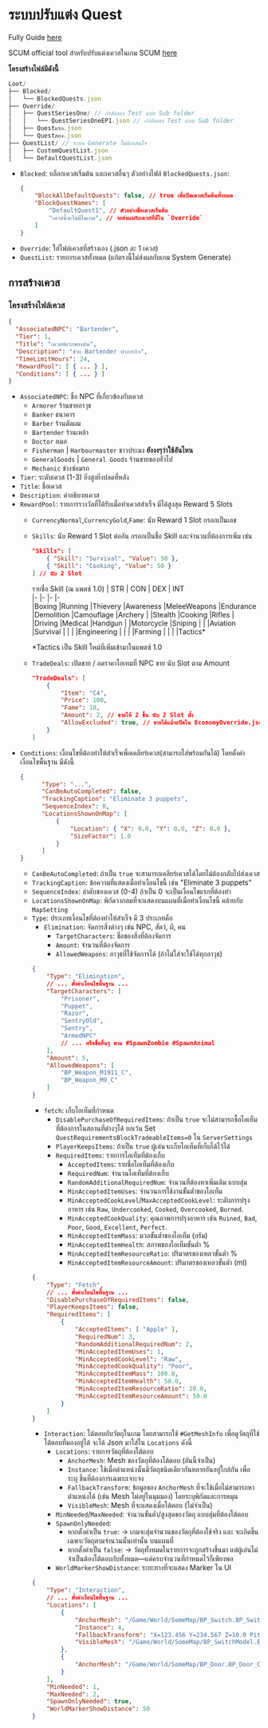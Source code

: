 # ระบบปรับแต่ง Quest

Fully Guide [here](https://docs.google.com/document/d/1B1qooypdebE2xvJ33cb-BIH5MEEsvi9w4v-vrgcYO1k)

SCUM official tool สำหรับปรับแต่งเควสในเกม SCUM [here](https://drive.google.com/drive/folders/1tITA6KE81awb0G5LYzubK-ZQRAbIKncT)

**โครงสร้างไฟล์มีดังนี้**
```js
Loot/
├── Blocked/
│   └── BlockedQuests.json
├── Override/
│   ├── QuestSeriesOne/ // กำลังลอง Test แบบ Sub folder
│   │   └── QuestSeriesOneEP1.json // กำลังลอง Test แบบ Sub folder
│   ├── Questแรก.json
│   └── Questสอง.json
├── QuestList/ // ระบบ Generate ไม่ต้องสนใจ
│   ├── CustomQuestList.json
│   └── DefaultQuestList.json
```
- `Blocked`: บล็อกเควสเริ่มต้น และเควสอื่นๆ
    ตัวอย่างไฟล์ `BlockedQuests.json`:
    ```json
    {
        "BlockAllDefaultQuests": false, // true เพื่อปิดเควสเริ่มต้นทั้งหมด
        "BlockQuestNames": [
            "DefaultQuest1", // ตัวอย่างชื่อเควสเริ่มต้น
            "เควสนี้จะไม่มีในเกม", // จะส่งผลกับเควสที่มีใน `Override`
        ]
    }
    ```
- `Override`: ใส่ไฟล์เควสที่สร้างเอง (.json ละ 1 เควส)
- `QuestList`: รายการเควสทั้งหมด (แก้ตรงนี้ไม่ส่งผลกับเกม System Generate)

## การสร้างเควส
### โครงสร้างไฟล์เควส
```json
{
  "AssociatedNPC": "Bartender",
  "Tier": 1,
  "Title": "เควสต์แรกของฉัน",
  "Description": "ช่วย Bartender ทำภารกิจ",
  "TimeLimitHours": 24,
  "RewardPool": [ { ... } ],
  "Conditions": [ { ... } ]
}
```
- `AssociatedNPC`: ชื่อ NPC ที่เกี่ยวข้องกับเควส 
  - `Armorer` ร้านขายอาวุธ
  - `Banker` ธนาคาร
  - `Barber` ร้านตัดผม
  - `Bartender` ร้านเหล้า
  - `Doctor` หมอ
  - `Fisherman` | `Harbourmaster` ชาวประมง __ยังงงๆว่าใช้อันไหน__
  - `GeneralGoods` | `General Goods` ร้านขายของทั่วไป
  - `Mechanic` ช่างซ่อมรถ
- `Tier`: ระดับเควส (1-3) ยิ่งสูงยิ่งปลดที่หลัง
- `Title`: ชื่อเควส
- `Description`: คำอธิบายเควส
- `RewardPool`: รายการรางวัลที่ได้รับเมื่อทำเควสสำเร็จ มีได้สูงสุด Reward 5 Slots
  - `CurrencyNormal`,`CurrencyGold`,`Fame`: นับ Reward 1 Slot กรอกเป็นเลข
  - `Skills`: นับ Reward 1 Slot ต่ออัน กรอกเป็นชื่อ Skill และจำนวนที่ต้องการเพิ่ม เช่น
    ```json
    "Skills": [
        { "Skill": "Survival", "Value": 50 },
        { "Skill": "Cooking", "Value": 50 }
    ] // นับ 2 Slot
    ```
    รายชื่อ Skill (ณ แพตซ์ 1.0) 
    | STR           | CON       | DEX       | INT       
    |-              |-          |-          |-          
    |Boxing         |Running    |Thievery   |Awareness
    |MeleeWeapons   |Endurance  |Demolition |Camouflage
    |Archery        |           |Stealth    |Cooking
    |Rifles         |           |Driving    |Medical
    |Handgun        |           |Motorcycle |Sniping
    |               |           |Aviation   |Survival
    |               |           |           |Engineering
    |               |           |           |Farming
    |               |           |           |Tactics*
    
    *Tactics เป็น Skill ใหม่ที่เพิ่มเข้ามาในแพตซ์ 1.0
  - `TradeDeals`: เปิดขาย / ลดราคาไอเทมที่ NPC ขาย นับ Slot ตาม Amount
    ```json
    "TradeDeals": [
        {
            "Item": "C4",
            "Price": 100,
            "Fame": 10,
            "Amount": 2, // ขายให้ 2 ชิ้น นับ 2 Slot มั้ง
            "AllowExcluded": true, // ขายได้แม้จะปิดใน EconomyOverride.json
        }
    ]
    ```
- `Conditions`: เงื่อนไขที่ต้องทำให้สำเร็จเพื่อเคลียร์เควส(สามารถใส่พร้อมกันได้) โดยตั้งค่าเงื่อนไขพื้นฐาน มีดังนี้
  ```json
  {
        "Type": "...",
        "CanBeAutoCompleted": false,
        "TrackingCaption": "Eliminate 3 puppets",
        "SequenceIndex": 0,
        "LocationsShownOnMap": [
            {
                "Location": { "X": 0.0, "Y": 0.0, "Z": 0.0 },
                "SizeFactor": 1.0
            }
        ]
  }
  ```
  - `CanBeAutoCompleted`: ถ้าเป็น `true` จะสามารถเคลียร์เควสได้โดยไม่ต้องกลับไปส่งเควส
  - `TrackingCaption`: ข้อความที่แสดงเมื่อทำเงื่อนไขนี้ เช่น "Eliminate 3 puppets"
  - `SequenceIndex`: ลำดับของเควส (0-4) ถ้าเป็น 0 จะเป็นเงื่อนไขแรกที่ต้องทำ
  - `LocationsShownOnMap`: พิกัดวงกลมที่จะแสดงบนแผนที่เมื่อทำเงื่อนไขนี้ คล้ายกับ `MapSetting`
  - `Type`: ประเภทเงื่อนไขที่ต้องทำให้สำเร็จ มี 3 ประเภทคือ
    - `Elimination`: จัดการสิ่งต่างๆ เช่น NPC, สัตว์, ผี, คน
      - `TargetCharacters`: ชื่อของสิ่งที่ต้องจัดการ
      - `Amount`: จำนวนที่ต้องจัดการ
      - `AllowedWeapons`: อาวุธที่ใช้จัดการได้ (ถ้าไม่ใส่จะใช้ได้ทุกอาวุธ)
    ```json
    {
        "Type": "Elimination",
        // ... ตั้งค่าเงื่อนไขพื้นฐาน ...
        "TargetCharacters": [
            "Prisoner",
            "Puppet",
            "Razor",
            "SentryOld",
            "Sentry",
            "ArmedNPC"
            // ... หรือชื่ออื่นๆ ตาม #SpawnZombie #SpawnAnimal
        ],
        "Amount": 5,
        "AllowedWeapons": [
            "BP_Weapon_M1911_C",
            "BP_Weapon_M9_C"
        ]
    }
    ```
    - `fetch`: เก็บไอเท็มที่กำหนด
      - `DisablePurchaseOfRequiredItems`: ถ้าเป็น `true` จะไม่สามารถซื้อไอเท็มที่ต้องการในสถานที่ต่างๆได้ ยกเว้น Set `QuestRequirementsBlockTradeableItems=0` ใน `ServerSettings`
      - `PlayerKeepsItems`: ถ้าเป็น `true` ผู้เล่นจะเก็บไอเท็มที่เก็บได้ไว้ได้
      - `RequiredItems`: รายการไอเท็มที่ต้องเก็บ
        - `AcceptedItems`: รายชื่อไอเท็มที่ต้องเก็บ
        - `RequiredNum`: จำนวนไอเท็มที่ต้องเก็บ
        - `RandomAdditionalRequiredNum`: จำนวนที่ต้องหาเพิ่มเติม แบบสุ่ม
        - `MinAcceptedItemUses`: จำนวนการใช้งานขั้นต่ำของไอเท็ม
        - `MinAcceptedCookLevel`/`MaxAcceptedCookLevel`: ระดับการปรุงอาหาร เช่น `Raw`, `Undercooked`, `Cooked`, `Overcooked`, `Burned`.
        - `MinAcceptedCookQuality`: คุณภาพการปรุงอาหาร เช่น `Ruined`, `Bad`, `Poor`, `Good`, `Excellent`, `Perfect`.
        - `MinAcceptedItemMass`: มวลขั้นต่ำของไอเท็ม (กรัม)
        - `MinAcceptedItemHealth`: สภาพของไอเท็มขั้นต่ำ %
        - `MinAcceptedItemResourceRatio`: ปริมาตรของเหลวขั้นต่ำ %
        - `MinAcceptedItemResourceAmount`: ปริมาตรของเหลวขั้นต่ำ (ml)
    ```json
    {
        "Type": "Fetch",
        // ... ตั้งค่าเงื่อนไขพื้นฐาน ...
        "DisablePurchaseOfRequiredItems": false,
        "PlayerKeepsItems": false,
        "RequiredItems": [
            {
                "AcceptedItems": [ "Apple" ],
                "RequiredNum": 3,
                "RandomAdditionalRequiredNum": 2,
                "MinAcceptedItemUses": 1,
                "MinAcceptedCookLevel": "Raw",
                "MinAcceptedCookQuality": "Poor",
                "MinAcceptedItemMass": 100.0,
                "MinAcceptedItemHealth": 50.0,
                "MinAcceptedItemResourceRatio": 20.0,
                "MinAcceptedItemResourceAmount": 50.0
            }
        ]
    }
    ```
    - `Interaction`: โต้ตอบกับวัตถุในเกม โดยสามารถใช้ `#GetMeshInfo` เพื่อดูวัตถุที่ใช้โต้ตอบที่มองอยู่ได้ จะได้ Json มาใส่ใน `Locations` ดังนี้
      - `Locations`: รายการวัตถุที่ต้องโต้ตอบ
          - `AnchorMesh`: Mesh ของวัตถุที่ต้องโต้ตอบ (อันนี้จำเป็น)
          - `Instance`: ใช้เมื่อตำแหน่งนั้นมีวัตถุชนิดเดียวกันหลายอันอยู่ใกล้กัน เพื่อระบุ ชิ้นที่ต้องการเฉพาะเจาะจง
          - `FallbackTransform`: ข้อมูลของ `AnchorMesh` ที่จะใช้เมื่อไม่สามารถหาตำแหน่งได้ (เช่น Mesh ไม่อยู่ในมุมมอง) โดยระบุพิกัดและการหมุน
          - `VisibleMesh`: Mesh ที่จะแสดงเมื่อโต้ตอบ (ไม่จำเป็น)
      - `MinNeeded`/`MaxNeeded`: จำนวนขั้นต่ำ/สูงสุดของวัตถุ แบบสุ่มที่ต้องโต้ตอบ
      - `SpawnOnlyNeeded`: 
        - หากตั้งค่าเป็น `true`: → เกมจะสุ่มจำนวนของวัตถุที่ต้องใช้จริง และ จะเกิดขึ้นเฉพาะวัตถุตามจำนวนนั้นเท่านั้น บนแผนที่
        - หากตั้งค่าเป็น `false`: → วัตถุทั้งหมดในรายการจะถูกสร้างขึ้นมา แต่ผู้เล่นไม่จำเป็นต้องโต้ตอบกับทั้งหมด—แค่ครบจำนวนที่กำหนดไว้ก็เพียงพอ
      - `WorldMarkerShowDistance`: ระยะทางที่จะแสดง Marker ใน UI
    ```json
    {
        "Type": "Interaction",
        // ... ตั้งค่าเงื่อนไขพื้นฐาน ...
        "Locations": [
            {
                "AnchorMesh": "/Game/World/SomeMap/BP_Switch.BP_Switch_C",
                "Instance": 4,
                "FallbackTransform": "X=123.456 Y=234.567 Z=10.0 Pitch=0 Yaw=0,Roll=0",
                "VisibleMesh": "/Game/World/SomeMap/BP_SwitchModel.BP_SwitchModel_C" 
            },
            {
                "AnchorMesh": "/Game/World/SomeMap/BP_Door.BP_Door_C"
            }
        ],
        "MinNeeded": 1,
        "MaxNeeded": 2,
        "SpawnOnlyNeeded": true,
        "WorldMarkerShowDistance": 50
    }
    ```
